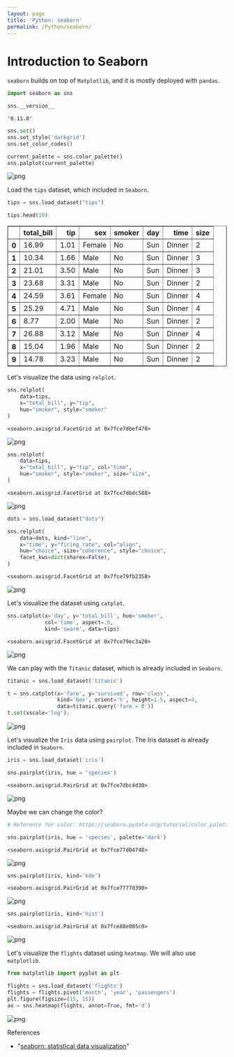 ```yaml
---
layout: page
title: 'Python: seaborn'
permalink: /Python/seaborn/
---
```


# Introduction to Seaborn

`seaborn` builds on top of `Matplotlib`, and it is mostly deployed with `pandas`.


```python
import seaborn as sns
```


```python
sns.__version__
```




    '0.11.0'




```python
sns.set()
sns.set_style('darkgrid')
sns.set_color_codes()
```


```python
current_palette = sns.color_palette()
sns.palplot(current_palette)
```


![png](output_4_0.png)


Load the `tips` dataset, which included in `Seaborn`.


```python
tips = sns.load_dataset("tips")
```


```python
tips.head(10)
```




<div>
<style scoped>
    .dataframe tbody tr th:only-of-type {
        vertical-align: middle;
    }

    .dataframe tbody tr th {
        vertical-align: top;
    }

    .dataframe thead th {
        text-align: right;
    }
</style>
<table border="1" class="dataframe">
  <thead>
    <tr style="text-align: right;">
      <th></th>
      <th>total_bill</th>
      <th>tip</th>
      <th>sex</th>
      <th>smoker</th>
      <th>day</th>
      <th>time</th>
      <th>size</th>
    </tr>
  </thead>
  <tbody>
    <tr>
      <th>0</th>
      <td>16.99</td>
      <td>1.01</td>
      <td>Female</td>
      <td>No</td>
      <td>Sun</td>
      <td>Dinner</td>
      <td>2</td>
    </tr>
    <tr>
      <th>1</th>
      <td>10.34</td>
      <td>1.66</td>
      <td>Male</td>
      <td>No</td>
      <td>Sun</td>
      <td>Dinner</td>
      <td>3</td>
    </tr>
    <tr>
      <th>2</th>
      <td>21.01</td>
      <td>3.50</td>
      <td>Male</td>
      <td>No</td>
      <td>Sun</td>
      <td>Dinner</td>
      <td>3</td>
    </tr>
    <tr>
      <th>3</th>
      <td>23.68</td>
      <td>3.31</td>
      <td>Male</td>
      <td>No</td>
      <td>Sun</td>
      <td>Dinner</td>
      <td>2</td>
    </tr>
    <tr>
      <th>4</th>
      <td>24.59</td>
      <td>3.61</td>
      <td>Female</td>
      <td>No</td>
      <td>Sun</td>
      <td>Dinner</td>
      <td>4</td>
    </tr>
    <tr>
      <th>5</th>
      <td>25.29</td>
      <td>4.71</td>
      <td>Male</td>
      <td>No</td>
      <td>Sun</td>
      <td>Dinner</td>
      <td>4</td>
    </tr>
    <tr>
      <th>6</th>
      <td>8.77</td>
      <td>2.00</td>
      <td>Male</td>
      <td>No</td>
      <td>Sun</td>
      <td>Dinner</td>
      <td>2</td>
    </tr>
    <tr>
      <th>7</th>
      <td>26.88</td>
      <td>3.12</td>
      <td>Male</td>
      <td>No</td>
      <td>Sun</td>
      <td>Dinner</td>
      <td>4</td>
    </tr>
    <tr>
      <th>8</th>
      <td>15.04</td>
      <td>1.96</td>
      <td>Male</td>
      <td>No</td>
      <td>Sun</td>
      <td>Dinner</td>
      <td>2</td>
    </tr>
    <tr>
      <th>9</th>
      <td>14.78</td>
      <td>3.23</td>
      <td>Male</td>
      <td>No</td>
      <td>Sun</td>
      <td>Dinner</td>
      <td>2</td>
    </tr>
  </tbody>
</table>
</div>



Let's visualize the data using `relplot`.


```python
sns.relplot(
    data=tips,
    x="total_bill", y="tip",
    hue="smoker", style="smoker"
)
```




    <seaborn.axisgrid.FacetGrid at 0x7fce7dbef470>




![png](output_9_1.png)



```python
sns.relplot(
    data=tips,
    x="total_bill", y="tip", col="time",
    hue="smoker", style="smoker", size="size",
)
```




    <seaborn.axisgrid.FacetGrid at 0x7fce7dbdc588>




![png](output_10_1.png)



```python
dots = sns.load_dataset("dots")
```


```python
sns.relplot(
    data=dots, kind="line",
    x="time", y="firing_rate", col="align",
    hue="choice", size="coherence", style="choice",
    facet_kws=dict(sharex=False),
)
```




    <seaborn.axisgrid.FacetGrid at 0x7fce79fb2358>




![png](output_12_1.png)


Let's visualize the dataset using `catplot`.


```python
sns.catplot(x='day', y='total_bill', hue='smoker',
            col='time', aspect=.6,
            kind='swarm', data=tips)
```




    <seaborn.axisgrid.FacetGrid at 0x7fce79ec3a20>




![png](output_14_1.png)


We can play with the `Titanic` dataset, which is already included in `Seaborn`.


```python
titanic = sns.load_dataset('titanic')
```


```python
t = sns.catplot(x='fare', y='survived', row='class', 
                kind='box', orient='h', height=1.5, aspect=4, 
                data=titanic.query('fare > 0'))
t.set(xscale='log');
```


![png](output_17_0.png)


Let's visualize the `Iris` data using `pairplot`. The Iris dataset is already included in `Seaborn`.


```python
iris = sns.load_dataset('iris')
```


```python
sns.pairplot(iris, hue = 'species')
```




    <seaborn.axisgrid.PairGrid at 0x7fce7dbc4d30>




![png](output_20_1.png)


Maybe we can change the color?


```python
# Reference for color: https://seaborn.pydata.org/tutorial/color_palettes.html

sns.pairplot(iris, hue = 'species', palette='dark')
```




    <seaborn.axisgrid.PairGrid at 0x7fce77d04748>




![png](output_22_1.png)



```python
sns.pairplot(iris, kind='kde')
```




    <seaborn.axisgrid.PairGrid at 0x7fce7777d390>




![png](output_23_1.png)



```python
sns.pairplot(iris, kind='hist')
```




    <seaborn.axisgrid.PairGrid at 0x7fce88e085c0>




![png](output_24_1.png)


Let's visualize the `flights` dataset using `heatmap`. We will also use `matplotlib`.



```python
from matplotlib import pyplot as plt
```


```python
flights = sns.load_dataset('flights')
flights = flights.pivot('month', 'year', 'passengers')
plt.figure(figsize=(15, 15))
ax = sns.heatmap(flights, annot=True, fmt='d')
```


![png](output_27_0.png)


References
- "[seaborn: statistical data visualization](https://seaborn.pydata.org/index.html)"
